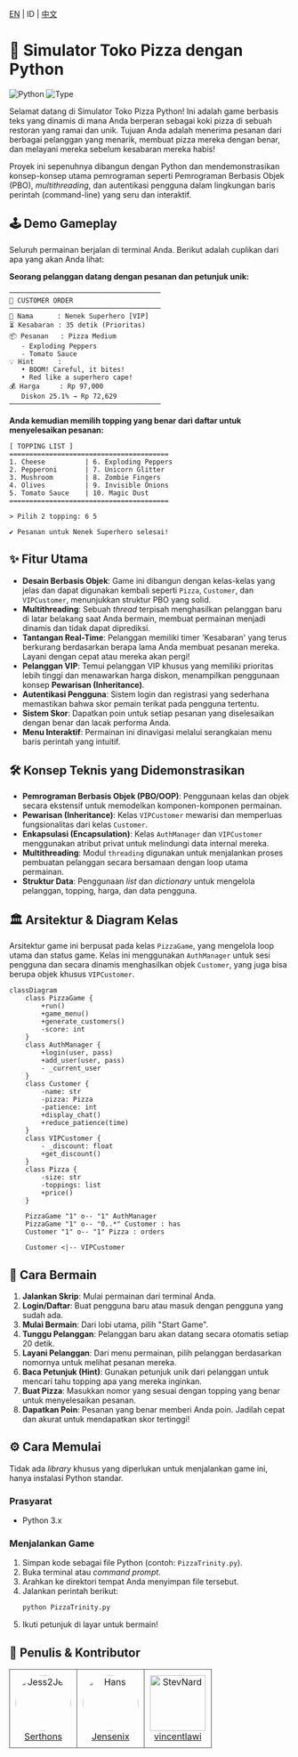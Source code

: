 [EN](../README.md) | ID | [中文](READMEcn.md)
# 🍕 Simulator Toko Pizza dengan Python

![Python](https://img.shields.io/badge/python-3.x-blue.svg)
![Type](https://img.shields.io/badge/type-proyek_sekolah-green.svg)

Selamat datang di Simulator Toko Pizza Python! Ini adalah game berbasis teks yang dinamis di mana Anda berperan sebagai koki pizza di sebuah restoran yang ramai dan unik. Tujuan Anda adalah menerima pesanan dari berbagai pelanggan yang menarik, membuat pizza mereka dengan benar, dan melayani mereka sebelum kesabaran mereka habis!

Proyek ini sepenuhnya dibangun dengan Python dan mendemonstrasikan konsep-konsep utama pemrograman seperti Pemrograman Berbasis Objek (PBO), *multithreading*, dan autentikasi pengguna dalam lingkungan baris perintah (command-line) yang seru dan interaktif.

## 🕹️ Demo Gameplay

Seluruh permainan berjalan di terminal Anda. Berikut adalah cuplikan dari apa yang akan Anda lihat:

**Seorang pelanggan datang dengan pesanan dan petunjuk unik:**
```
──────────────────────────────────────
🍕 CUSTOMER ORDER
──────────────────────────────────────
👤 Nama      : Nenek Superhero [VIP]
⏳ Kesabaran : 35 detik (Prioritas)
📦 Pesanan   : Pizza Medium
   - Exploding Peppers
   - Tomato Sauce
💡 Hint      :
   • BOOM! Careful, it bites!
   • Red like a superhero cape!
💰 Harga     : Rp 97,000
   Diskon 25.1% → Rp 72,629
──────────────────────────────────────
```

**Anda kemudian memilih topping yang benar dari daftar untuk menyelesaikan pesanan:**
```
[ TOPPING LIST ]
========================================
1. Cheese          | 6. Exploding Peppers
2. Pepperoni       | 7. Unicorn Glitter
3. Mushroom        | 8. Zombie Fingers
4. Olives          | 9. Invisible Onions
5. Tomato Sauce    | 10. Magic Dust
========================================

> Pilih 2 topping: 6 5

✔ Pesanan untuk Nenek Superhero selesai!
```

## ✨ Fitur Utama

-   **Desain Berbasis Objek**: Game ini dibangun dengan kelas-kelas yang jelas dan dapat digunakan kembali seperti `Pizza`, `Customer`, dan `VIPCustomer`, menunjukkan struktur PBO yang solid.
-   **Multithreading**: Sebuah *thread* terpisah menghasilkan pelanggan baru di latar belakang saat Anda bermain, membuat permainan menjadi dinamis dan tidak dapat diprediksi.
-   **Tantangan Real-Time**: Pelanggan memiliki timer 'Kesabaran' yang terus berkurang berdasarkan berapa lama Anda membuat pesanan mereka. Layani dengan cepat atau mereka akan pergi!
-   **Pelanggan VIP**: Temui pelanggan VIP khusus yang memiliki prioritas lebih tinggi dan menawarkan harga diskon, menampilkan penggunaan konsep **Pewarisan (Inheritance)**.
-   **Autentikasi Pengguna**: Sistem login dan registrasi yang sederhana memastikan bahwa skor pemain terikat pada pengguna tertentu.
-   **Sistem Skor**: Dapatkan poin untuk setiap pesanan yang diselesaikan dengan benar dan lacak performa Anda.
-   **Menu Interaktif**: Permainan ini dinavigasi melalui serangkaian menu baris perintah yang intuitif.

## 🛠️ Konsep Teknis yang Didemonstrasikan

-   **Pemrograman Berbasis Objek (PBO/OOP)**: Penggunaan kelas dan objek secara ekstensif untuk memodelkan komponen-komponen permainan.
-   **Pewarisan (Inheritance)**: Kelas `VIPCustomer` mewarisi dan memperluas fungsionalitas dari kelas `Customer`.
-   **Enkapsulasi (Encapsulation)**: Kelas `AuthManager` dan `VIPCustomer` menggunakan atribut privat untuk melindungi data internal mereka.
-   **Multithreading**: Modul `threading` digunakan untuk menjalankan proses pembuatan pelanggan secara bersamaan dengan loop utama permainan.
-   **Struktur Data**: Penggunaan *list* dan *dictionary* untuk mengelola pelanggan, topping, harga, dan data pengguna.

## 🏛️ Arsitektur & Diagram Kelas

Arsitektur game ini berpusat pada kelas `PizzaGame`, yang mengelola loop utama dan status game. Kelas ini menggunakan `AuthManager` untuk sesi pengguna dan secara dinamis menghasilkan objek `Customer`, yang juga bisa berupa objek khusus `VIPCustomer`.

```mermaid
classDiagram
    class PizzaGame {
        +run()
        +game_menu()
        +generate_customers()
        -score: int
    }
    class AuthManager {
        +login(user, pass)
        +add_user(user, pass)
        - _current_user
    }
    class Customer {
        -name: str
        -pizza: Pizza
        -patience: int
        +display_chat()
        +reduce_patience(time)
    }
    class VIPCustomer {
        - _discount: float
        +get_discount()
    }
    class Pizza {
        -size: str
        -toppings: list
        +price()
    }

    PizzaGame "1" o-- "1" AuthManager
    PizzaGame "1" o-- "0..*" Customer : has
    Customer "1" o-- "1" Pizza : orders

    Customer <|-- VIPCustomer
```

## 🚀 Cara Bermain

1.  **Jalankan Skrip**: Mulai permainan dari terminal Anda.
2.  **Login/Daftar**: Buat pengguna baru atau masuk dengan pengguna yang sudah ada.
3.  **Mulai Bermain**: Dari lobi utama, pilih "Start Game".
4.  **Tunggu Pelanggan**: Pelanggan baru akan datang secara otomatis setiap 20 detik.
5.  **Layani Pelanggan**: Dari menu permainan, pilih pelanggan berdasarkan nomornya untuk melihat pesanan mereka.
6.  **Baca Petunjuk (Hint)**: Gunakan petunjuk unik dari pelanggan untuk mencari tahu topping apa yang mereka inginkan.
7.  **Buat Pizza**: Masukkan nomor yang sesuai dengan topping yang benar untuk menyelesaikan pesanan.
8.  **Dapatkan Poin**: Pesanan yang benar memberi Anda poin. Jadilah cepat dan akurat untuk mendapatkan skor tertinggi!

## ⚙️ Cara Memulai

Tidak ada *library* khusus yang diperlukan untuk menjalankan game ini, hanya instalasi Python standar.

### Prasyarat
- Python 3.x

### Menjalankan Game
1.  Simpan kode sebagai file Python (contoh: `PizzaTrinity.py`).
2.  Buka terminal atau *command prompt*.
3.  Arahkan ke direktori tempat Anda menyimpan file tersebut.
4.  Jalankan perintah berikut:
    ```sh
    python PizzaTrinity.py
    ```
5.  Ikuti petunjuk di layar untuk bermain!

## 👥 Penulis & Kontributor

<table border="0" cellspacing="10" cellpadding="5">
  <tr>
    <td align="center" style="border: 1px solid #555; padding: 10px;">
      <a href="https://github.com/Serthons">
        <img src="https://github.com/Serthons.png" width="100" height="100" alt="Jess2Jes" style="border-radius: 50%;"/>
      </a>
      <br/>
      <a href="https://github.com/Serthons">Serthons</a>
    </td>
    <td align="center" style="border: 1px solid #555; padding: 10px;">
      <a href="https://github.com/Jensenix">
        <img src="https://github.com/Jensenix.png" width="100" height="100" alt="Hans" style="border-radius: 50%;"/>
      </a>
      <br/>
      <a href="https://github.com/Jensenix">Jensenix</a>
    </td>
    <td align="center" style="border: 1px solid #555; padding: 10px;">
      <a href="https://github.com/vincentlawi">
        <img src="https://github.com/vincentlawi.png" width="100" height="100" alt="StevNard"/>
      </a>
      <br/>
      <a href="https://github.com/vincentlawi">vincentlawi</a>
    </td>
  </tr>
</table>